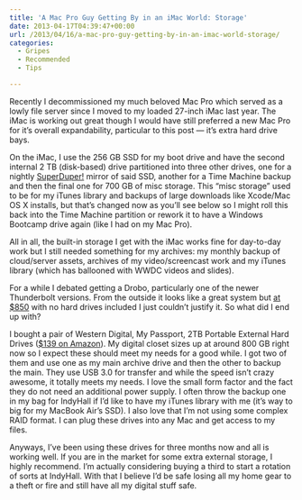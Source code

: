 ```yaml
---
title: 'A Mac Pro Guy Getting By in an iMac World: Storage'
date: 2013-04-17T04:39:47+00:00
url: /2013/04/16/a-mac-pro-guy-getting-by-in-an-imac-world-storage/
categories:
  - Gripes
  - Recommended
  - Tips

---
```

Recently I decommissioned my much beloved Mac Pro which served as a lowly file server since I moved to my loaded 27-inch iMac last year. The iMac is working out great though I would have still preferred a new Mac Pro for it&#8217;s overall expandability, particular to this post &#8212; it&#8217;s extra hard drive bays.

On the iMac, I use the 256 GB SSD for my boot drive and have the second internal 2 TB (disk-based) drive partitioned into three other drives, one for a nightly [SuperDuper!][1] mirror of said SSD, another for a Time Machine backup and then the final one for 700 GB of misc storage. This &#8220;misc storage&#8221; used to be for my iTunes library and backups of large downloads like Xcode/Mac OS X installs, but that&#8217;s changed now as you&#8217;ll see below so I might roll this back into the Time Machine partition or rework it to have a Windows Bootcamp drive again (like I had on my Mac Pro).

All in all, the built-in storage I get with the iMac works fine for day-to-day work but I still needed something for my archives: my monthly backup of cloud/server assets, archives of my video/screencast work and my iTunes library (which has ballooned with WWDC videos and slides).

For a while I debated getting a Drobo, particularly one of the newer Thunderbolt versions. From the outside it looks like a great system but [at $850][2] with no hard drives included I just couldn&#8217;t justify it. So what did I end up with?

I bought a pair of Western Digital, My Passport, 2TB Portable External Hard Drives ([$139 on Amazon][3]). My digital closet sizes up at around 800 GB right now so I expect these should meet my needs for a good while. I got two of them and use one as my main archive drive and then the other to backup the main. They use USB 3.0 for transfer and while the speed isn&#8217;t crazy awesome, it totally meets my needs. I love the small form factor and the fact they do not need an additional power supply. I often throw the backup one in my bag for IndyHall if I&#8217;d like to have my iTunes library with me (it&#8217;s way to big for my MacBook Air&#8217;s SSD). I also love that I&#8217;m not using some complex RAID format. I can plug these drives into any Mac and get access to my files.

Anyways, I&#8217;ve been using these drives for three months now and all is working well. If you are in the market for some extra external storage, I highly recommend. I&#8217;m actually considering buying a third to start a rotation of sorts at IndyHall. With that I believe I&#8217;d be safe losing all my home gear to a theft or fire and still have all my digital stuff safe.

 [1]: http://www.shirt-pocket.com/SuperDuper/SuperDuperDescription.html
 [2]: http://www.drobo.com/products/professionals/drobo-5d/
 [3]: http://www.amazon.com/gp/product/B005HMKKH4/ref=as_li_ss_tl?ie=UTF8&camp=1789&creative=390957&creativeASIN=B005HMKKH4&linkCode=as2&tag=mikezornekcom-20